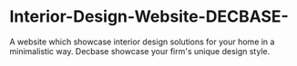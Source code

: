 # Interior-Design-Website-DECBASE-
A website which showcase interior design solutions for your home in a minimalistic way. Decbase showcase your  firm's unique design style.

